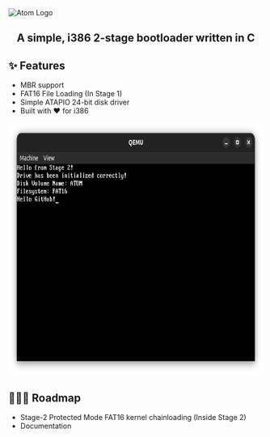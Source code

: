 
<picture>
  <source srcset="https://raw.githubusercontent.com/cakehonolulu/atom/main/resources/logo_light.png"
          media="(prefers-color-scheme: light)">
  <source srcset="https://raw.githubusercontent.com/cakehonolulu/atom/main/resources/logo_dark.png"
          media="(prefers-color-scheme: dark)">
  <img alt="Atom Logo" />
</picture>

<h2 align="center">A simple, i386 2-stage bootloader written in C</h2>

## ✨ Features
* MBR support
* FAT16 File Loading (In Stage 1)
* Simple ATAPIO 24-bit disk driver
* Built with ❤️ for i386

<p align="center">
  <img src="resources/screenshot.png" alt="Atom" width="750" height="500"/>
</p>


## 👷🏼‍♂️ Roadmap
* Stage-2 Protected Mode FAT16 kernel chainloading (Inside Stage 2)
* Documentation
